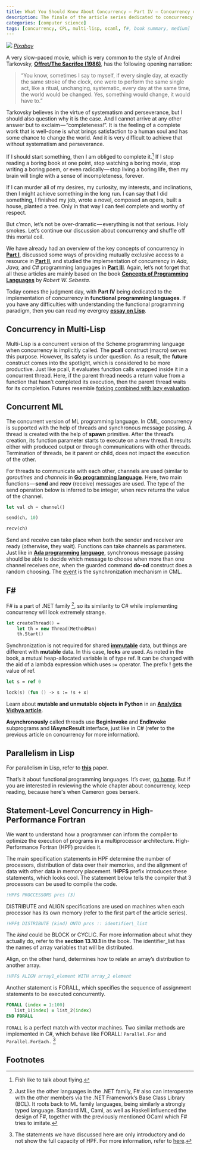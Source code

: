 ```yaml
---
title: What You Should Know About Concurrency — Part IV — Concurrency of Functional Programming Languages
description: The finale of the article series dedicated to concurrency. Concurrency of functional programming ((F#, Multi-Lisp, OCaml).
categories: [computer science]
tags: [concurrency, CPL, multi-lisp, ocaml, f#, book summary, medium]
---
```



![](https://cdn-images-1.medium.com/max/800/1*mRI1-TDKtXCDlHvj3KDE5A.jpeg)
_[Pixabay](https://pixabay.com/photos/tree-nature-landscape-water-3137482/)_

A very slow-paced movie, which is very common to the style of Andrei Tarkovsky, [**Offret/The Sacrifce (1986)**](https://en.wikipedia.org/wiki/The_Sacrifice)_,_ has the following opening narration:

> “You know, sometimes I say to myself, if every single day, at exactly the same stroke of the clock, one were to perform the same single act, like a ritual, unchanging, systematic, every day at the same time, the world would be changed. Yes, something would change, it would have to.”

Tarkovsky believes in the virtue of systematism and perseverance, but I should also question why it is the case. And I cannot arrive at any other answer but to exclaim — “completeness!”. It is the feeling of a complete work that is well-done is what brings satisfaction to a human soul and has some chance to change the world. And it is very difficult to achieve that without systematism and perseverance.

If I should start something, then I am obliged to complete it.[^1] If I stop reading a boring book at one point, stop watching a boring movie, stop writing a boring poem, or even radically — stop living a boring life, then my brain will tingle with a sense of incompleteness, forever.

If I can murder all of my desires, my curiosity, my interests, and inclinations, then I might achieve something in the long run. I can say that I did something, I finished my job, wrote a novel, composed an opera, built a house, planted a tree. Only in that way I can feel complete and worthy of respect.

But c’mon, let’s not be over-dramatic — everything is not that serious. Holy smokes. Let’s continue our discussion about concurrency and shuffle off this mortal coil.

We have already had an overview of the key concepts of concurrency in [**Part I**](/posts/concurrency-1), discussed some ways of providing mutually exclusive access to a resource in [**Part II**](/posts/concurrency-2), and studied the implementation of concurrency in _Ada, Java,_ and _C#_ programming languages in [**Part III**](/posts/concurrency-3). Again, let’s not forget that all these articles are mainly based on the book [**Concepts of Programming Languages**](https://www.amazon.com/Concepts-Programming-Languages-Robert-Sebesta/dp/0134997182) by _Robert W. Sebesta_.

Today comes the judgment day, with **Part IV** being dedicated to the implementation of concurrency in **functional programming languages**. If you have any difficulties with understanding the functional programming paradigm, then you can read my evergrey [**essay on Lisp**](/posts/lisp).

## Concurrency in Multi-Lisp

Multi-Lisp is a concurrent version of the Scheme programming language when concurrency is implicitly called. The **pcall** construct (macro) serves this purpose. However, its safety is under question. As a result, the **future** construct comes into the spotlight, which is considered to be more productive. Just like pcall, it evaluates function calls wrapped inside it in a concurrent thread. Here, if the parent thread needs a return value from a function that hasn’t completed its execution, then the parent thread waits for its completion. Futures resemble [forking combined with lazy evaluation](https://en.wikipedia.org/wiki/MultiLisp).

## Concurrent ML

The concurrent version of ML programming language. In CML, concurrency is supported with the help of threads and synchronous message passing. A thread is created with the help of **spawn** primitive. After the thread’s creation, its function parameter starts to execute on a new thread. It results either with produced output or through communications with other threads. Termination of threads, be it parent or child, does not impact the execution of the other.

For threads to communicate with each other, channels are used (similar to _goroutines_ and _channels_ in [**Go programming language**](/posts/go-dart). Here, two main functions — **send** and **recv** (receive) messages are used. The type of the send operation below is inferred to be integer, when recv returns the value of the channel.

```lisp
let val ch = channel()

send(ch, 10)

recv(ch)
```

Send and receive can take place when both the sender and receiver are ready (otherwise, they wait). Functions can take channels as parameters. Just like in [**Ada programming language**](/posts/concurrency-3), synchronous message passing should be able to decide which message to choose when more than one channel receives one, when the guarded command **do-od** construct does a random choosing. The [event](https://www.cml.org/For-Sorting/Colorado-Cities-and-Towns-Campaign/Events) is the synchronization mechanism in CML.

## F#

F# is a part of .NET family [^2], so its similarity to C# while implementing concurrency will look extremely strange.

```fsharp
let createThread() =   
    let th = new Thread(MethodMan)  
    th.Start()
```

Synchronization is not required for shared [**immutable**](https://stackoverflow.com/questions/2194201/what-are-the-advantages-of-built-in-immutability-of-f-over-c) data, but things are different with **mutable** data. In this case, **locks** are used. As noted in the book, a mutual heap-allocated variable is of type ref. It can be changed with the aid of a lambda expression which uses **:=** operator. The prefix **!** gets the value of ref.

```fsharp
let s = ref 0

lock(s) (fun () -> s := !s + x)
```

Learn about **mutable and unmutable objects in Python** in an [**Analytics Vidhya article**](https://medium.com/analytics-vidhya/mutable-and-immutable-objects-py-efe79e5d2d39).

**Asynchronously** called threads use **BeginInvoke** and **EndInvoke** subprograms and **IAsyncResult** interface, just like in C# (refer to the previous article on concurrency for more information).

## Parallelism in Lisp

For parallelism in Lisp, refer to [**this**](https://www.ijcai.org/Proceedings/87-1/Papers/011.pdf) paper.

That’s it about functional programming languages. It’s over, [go home](https://www.youtube.com/watch?v=IQXxpiz3qqA). But if you are interested in reviewing the whole chapter about concurrency, keep reading, because here's when Cameron goes berserk.

## Statement-Level Concurrency in High-Performance Fortran

We want to understand how a programmer can inform the compiler to optimize the execution of programs in a multiprocessor architecture. High-Performance Fortran (HPF) provides it.

The main specification statements in HPF determine the number of processors, distribution of data over their memories, and the alignment of data with other data in memory placement. **!HPF$** prefix introduces these statements, which looks cool. The statement below tells the compiler that 3 processors can be used to compile the code.

```fortran
!HPF$ PROCCESSORS prcs (3)
```

DISTRIBUTE and ALIGN specifications are used on machines when each processor has its own memory (refer to the first part of the article series).

```fortran
!HPF$ DISTRIBUTE (kind) ONTO prcs :: identifier\_list
```

The _kind_ could be BLOCK or CYCLIC. For more information about what they actually do, refer to the **section 13.10.1** in the book. The identifier\_list has the names of array variables that will be distributed.

Align, on the other hand, determines how to relate an array’s distribution to another array.

```fortran
!HPF$ ALIGN array1_element WITH array_2 element
```

Another statement is FORALL, which specifies the sequence of assignment statements to be executed concurrently.

```fortran
FORALL (index = 1:100)  
   list_1(index) = list_2(index)  
END FORALL
```

`FORALL` is a perfect match with vector machines. Two similar methods are implemented in C#, which behave like FORALL: `Parallel.For` and `Parallel.ForEach.` [^3]

## Footnotes

[^1]: Fish like to talk about flying.

[^2]: Just like the other languages in the .NET family, F# also can interoperate with the other members via the .NET Framework’s Base Class Library (BCL). It roots back to ML family languages, being similarly a strongly typed language. Standard ML, Caml, as well as Haskell influenced the design of F#, together with the previously mentioned OCaml which F# tries to imitate.

[^3]: The statements we have discussed here are only introductory and do not show the full capacity of HPF. For more information, refer to [here](http://hpff.rice.edu/).